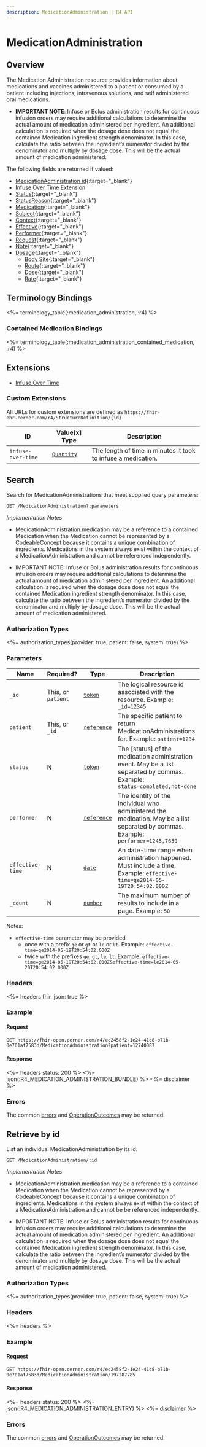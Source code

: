 ```yaml
---
description: MedicationAdministration | R4 API
---
```


# MedicationAdministration




## Overview

The Medication Administration resource provides information about medications and vaccines administered to a patient or consumed by a patient including injections, intravenous solutions, and self administered oral medications.

* **IMPORTANT NOTE**: Infuse or Bolus administration results for continuous infusion orders may require additional calculations to determine the actual amount of medication administered per ingredient. An additional calculation is required when the dosage dose does not equal the contained Medication ingredient strength denominator. In this case, calculate the ratio between the ingredient’s numerator divided by the denominator and multiply by dosage dose. This will be the actual amount of medication administered.

The following fields are returned if valued:

* [MedicationAdministration id]( https://hl7.org/fhir/r4/resource-definitions.html#Resource.id){:target="_blank"}
* [Infuse Over Time Extension](#custom-extensions)
* [Status](https://hl7.org/fhir/r4/medicationadministration-definitions.html#MedicationAdministration.status){:target="_blank"}
* [StatusReason](https://hl7.org/fhir/r4/medicationadministration-definitions.html#MedicationAdministration.statusReason){:target="_blank"}
* [Medication](https://hl7.org/fhir/r4/medicationadministration-definitions.html#MedicationAdministration.medication_x_){:target="_blank"}
* [Subject](https://hl7.org/fhir/r4/medicationadministration-definitions.html#MedicationAdministration.subject){:target="_blank"}
* [Context](https://hl7.org/fhir/r4/medicationadministration-definitions.html#MedicationAdministration.context){:target="_blank"}
* [Effective](https://hl7.org/fhir/r4/medicationadministration-definitions.html#MedicationAdministration.effective_x_){:target="_blank"}
* [Performer](https://hl7.org/fhir/r4/medicationadministration-definitions.html#MedicationAdministration.performer){:target="_blank"}
* [Request](https://hl7.org/fhir/r4/medicationadministration-definitions.html#MedicationAdministration.request){:target="_blank"}
* [Note](https://hl7.org/fhir/r4/medicationadministration-definitions.html#MedicationAdministration.note){:target="_blank"}
* [Dosage](https://hl7.org/fhir/r4/medicationadministration-definitions.html#MedicationAdministration.dosage){:target="_blank"}
  * [Body Site](https://hl7.org/fhir/r4/medicationadministration-definitions.html#MedicationAdministration.dosage.site ){:target="_blank"}
  * [Route](https://hl7.org/fhir/r4/medicationadministration-definitions.html#MedicationAdministration.dosage.route){:target="_blank"}
  * [Dose](https://hl7.org/fhir/r4/medicationadministration-definitions.html#MedicationAdministration.dosage.dose){:target="_blank"}
  * [Rate](https://hl7.org/fhir/r4/medicationadministration-definitions.html#MedicationAdministration.dosage.rate){:target="_blank"}

## Terminology Bindings

<%= terminology_table(:medication_administration, :r4) %>

### Contained Medication Bindings

<%= terminology_table(:medication_administration_contained_medication, :r4) %>

## Extensions

* [Infuse Over Time]

### Custom Extensions

All URLs for custom extensions are defined as `https://fhir-ehr.cerner.com/r4/StructureDefinition/{id}`

 ID                 | Value\[x] Type | Description
-----------------------------------------------------------|------------------------------------------------------------------|----------------------------------------------------------------
 `infuse-over-time` | [`Quantity`](https://hl7.org/fhir/r4/datatypes.html#quantity)       | The length of time in minutes it took to infuse a medication.

## Search

Search for MedicationAdministrations that meet supplied query parameters:

    GET /MedicationAdministration?:parameters

_Implementation Notes_

* MedicationAdministration.medication may be a reference to a contained Medication when the Medication cannot be represented by a CodeableConcept because it contains a unique combination of ingredients. Medications in the system always exist within the context of a MedicationAdministration and cannot be referenced independently.

* IMPORTANT NOTE: Infuse or Bolus administration results for continuous infusion orders may require additional calculations to determine the actual amount of medication administered per ingredient. An additional calculation is required when the dosage dose does not equal the contained Medication ingredient strength denominator. In this case, calculate the ratio between the ingredient’s numerator divided by the denominator and multiply by dosage dose. This will be the actual amount of medication administered.

### Authorization Types

<%= authorization_types(provider: true, patient: false, system: true) %>

### Parameters

 Name                   | Required?          | Type          | Description
------------------------|--------------------|---------------|-----------------------------------------------------------------------------------------------------------------------------------------------------------------------------------------------------------------------------
 `_id`            | This, or `patient` | [`token`]     | The logical resource id associated with the resource. Example: `_id=12345`
 `patient`        | This, or `_id`     | [`reference`] | The specific patient to return MedicationAdministrations for. Example: `patient=1234`
 `status`         | N                  | [`token`]     | The [status] of the medication administration event. May be a list separated by commas. Example: `status=completed,not-done`
 `performer`      | N                  | [`reference`] | The identity of the individual who administered the medication. May be a list separated by commas. Example: `performer=1245,7659`
 `effective-time` | N                  | [`date`]      | An date-time range when administration happened. Must include a time. Example: `effective-time=ge2014-05-19T20:54:02.000Z`
 `_count`         | N                  | [`number`]    | The maximum number of results to include in a page. Example: `50`

Notes:

* `effective-time` parameter may be provided 
  * once with a prefix `ge` or `gt` or `le` or `lt`.   Example: `effective-time=ge2014-05-19T20:54:02.000Z`
  * twice with the prefixes `ge`, `gt`, `le`, `lt`.    Example: `effective-time=ge2014-05-19T20:54:02.000Z&effective-time=le2014-05-20T20:54:02.000Z`

### Headers

<%= headers fhir_json: true %>

### Example

#### Request

    GET https://fhir-open.cerner.com/r4/ec2458f2-1e24-41c8-b71b-0e701af7583d/MedicationAdministration?patient=12740087

#### Response

<%= headers status: 200 %>
<%= json(:R4_MEDICATION_ADMINISTRATION_BUNDLE) %>
<%= disclaimer %>

### Errors

The common [errors] and [OperationOutcomes] may be returned.

## Retrieve by id

List an individual MedicationAdministration by its id:

    GET /MedicationAdministration/:id

_Implementation Notes_

* MedicationAdministration.medication may be a reference to a contained Medication when the Medication cannot be represented by a CodeableConcept because it contains a unique combination of ingredients. Medications in the system always exist within the context of a MedicationAdministration and cannot be be referenced independently.

* IMPORTANT NOTE: Infuse or Bolus administration results for continuous infusion orders may require additional calculations to determine the actual amount of medication administered per ingredient. An additional calculation is required when the dosage dose does not equal the contained Medication ingredient strength denominator. In this case, calculate the ratio between the ingredient’s numerator divided by the denominator and multiply by dosage dose. This will be the actual amount of medication administered.

### Authorization Types

<%= authorization_types(provider: true, patient: false, system: true) %>

### Headers

<%= headers %>

### Example

#### Request

    GET https://fhir-open.cerner.com/r4/ec2458f2-1e24-41c8-b71b-0e701af7583d/MedicationAdministration/197287785

#### Response

<%= headers status: 200 %>
<%= json(:R4_MEDICATION_ADMINISTRATION_ENTRY) %>
<%= disclaimer %>

### Errors

The common [errors] and [OperationOutcomes] may be returned.

[`reference`]: http://hl7.org/fhir/R4/search.html#reference
[`token`]: http://hl7.org/fhir/R4/search.html#token
[`date`]: http://hl7.org/fhir/R4/search.html#date
[`_count`]: http://hl7.org/fhir/R4/search.html#count
[`number`]: http://hl7.org/fhir/R4/search.html#number
[`CodeableConcept`]: http://hl7.org/fhir/R4/datatypes.html#codeableconcept
[contained]: http://hl7.org/fhir/R4/references.html#contained
[MedicationAdministration.medication]: http://hl7.org/fhir/R4/medicationadministration-definitions.html#MedicationAdministration.medication_x_
[errors]: ../../../#client-errors
[OperationOutcomes]: ../../../#operation-outcomes
[Infuse Over Time]: #custom-extensions
